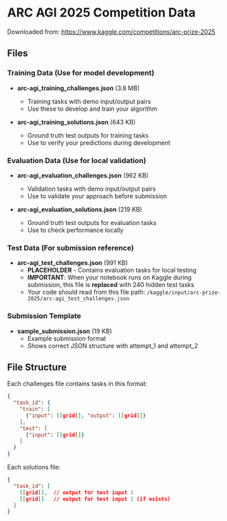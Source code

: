 # ARC AGI 2025 Competition Data

Downloaded from: https://www.kaggle.com/competitions/arc-prize-2025

## Files

### Training Data (Use for model development)
- **arc-agi_training_challenges.json** (3.8 MB)
  - Training tasks with demo input/output pairs
  - Use these to develop and train your algorithm

- **arc-agi_training_solutions.json** (643 KB)
  - Ground truth test outputs for training tasks
  - Use to verify your predictions during development

### Evaluation Data (Use for local validation)
- **arc-agi_evaluation_challenges.json** (962 KB)
  - Validation tasks with demo input/output pairs
  - Use to validate your approach before submission

- **arc-agi_evaluation_solutions.json** (219 KB)
  - Ground truth test outputs for evaluation tasks
  - Use to check performance locally

### Test Data (For submission reference)
- **arc-agi_test_challenges.json** (991 KB)
  - **PLACEHOLDER** - Contains evaluation tasks for local testing
  - **IMPORTANT**: When your notebook runs on Kaggle during submission, this file is **replaced** with 240 hidden test tasks
  - Your code should read from this file path: `/kaggle/input/arc-prize-2025/arc-agi_test_challenges.json`

### Submission Template
- **sample_submission.json** (19 KB)
  - Example submission format
  - Shows correct JSON structure with attempt_1 and attempt_2

## File Structure

Each challenges file contains tasks in this format:
```json
{
  "task_id": {
    "train": [
      {"input": [[grid]], "output": [[grid]]}
    ],
    "test": [
      {"input": [[grid]]}
    ]
  }
}
```

Each solutions file:
```json
{
  "task_id": [
    [[grid]],  // output for test input 1
    [[grid]]   // output for test input 2 (if exists)
  ]
}
```
